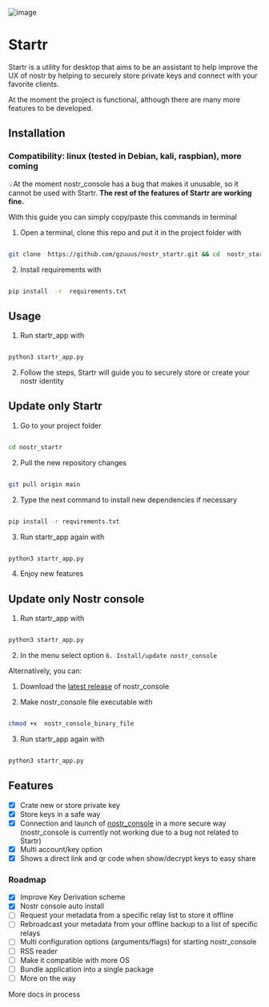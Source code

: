 
![image](https://i.ibb.co/hsvGcMJ/startr-splash2.png)

# Startr

Startr is a utility for desktop that aims to be an assistant to help improve the UX of nostr by helping to securely store private keys and connect with your favorite clients.

At the moment the project is functional, although there are many more features to be developed.

## Installation

### Compatibility: linux (tested in Debian, kali, raspbian), more coming
  💡At the moment nostr_console has a bug that makes it unusable, so it cannot be used with Startr. **The rest of the features of Startr are working fine.**
  
With this guide you can simply copy/paste this commands in terminal

  

1. Open a terminal, clone this repo and put it in the project folder with

  

```sh

git clone  https://github.com/gzuuus/nostr_startr.git && cd  nostr_startr

```

  

2. Install requirements with

  

```sh

pip install  -r  requirements.txt

```

  

## Usage

  

1. Run startr_app with

  

```sh

python3 startr_app.py

```

  

2. Follow the steps, Startr will guide you to securely store or create your nostr identity

  
  
  

## Update only Startr

  

1. Go to your project folder

  

```sh

cd nostr_startr

```

  

2. Pull the new repository changes

  

```sh

git pull origin main

```

  

2. Type the next command to install new dependencies if necessary

  

```sh

pip install -r requirements.txt

```

  

3. Run startr_app again with

  

```sh

python3 startr_app.py

```

  

4. Enjoy new features

  

## Update only Nostr console

  

1. Run startr_app with

  

```sh

python3 startr_app.py

```

  

2. In the menu select option `6. Install/update nostr_console`

  

Alternatively, you can:

  

1. Download the [latest release](https://github.com/vishalxl/nostr_console/releases/) of nostr_console

  

2. Make nostr_console file executable with

  

```sh

chmod +x  nostr_console_binary_file

```

3. Run startr_app again with

  

```sh

python3 startr_app.py

```
  

## Features
- [x] Crate new or store private key
- [x] Store keys in a safe way
- [x] Connection and launch of [nostr_console](https://github.com/vishalxl/nostr_console) in a more secure way (nostr_console is currently not working due to a bug not related to Startr)
- [x] Multi account/key option
- [x] Shows a direct link and qr code when show/decrypt keys to easy share

### Roadmap

- [x] Improve Key Derivation scheme
- [x] Nostr console auto install
- [ ] Request your metadata from a specific relay list to store it offline
- [ ] Rebroadcast your metadata from your offline backup to a list of specific relays
- [ ] Multi configuration options (arguments/flags) for starting nostr_console
- [ ] RSS reader
- [ ] Make it compatible with more OS
- [ ] Bundle application into a single package
- [ ] More on the way

More docs in process
